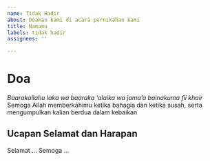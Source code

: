 ```yaml
---
name: Tidak Hadir
about: Doakan kami di acara pernikahan kami
title: Namamu
labels: tidak hadir
assignees: ''

---
```


# Doa
*Baarakallahu laka wa baaraka ‘alaika wa jama’a bainakuma fii khair*
Semoga Allah memberkahimu ketika bahagia dan ketika susah, serta mengumpulkan kalian berdua dalam kebaikan

## Ucapan Selamat dan Harapan
Selamat ...
Semoga ...
